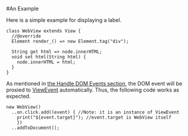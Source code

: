 #An Example

Here is a simple example for displaying a label.

    class WebView extends View {
      //@override
      Element render_() => new Element.tag("div");

      String get html => node.innerHTML;
      void set html(String html) {
        node.innerHTML = html;
      }
    }

As mentioned in [the Handle DOM Events section](Handle_DOM_Events.md), the DOM event will be proxied to [ViewEvent](api:event) automatically. Thus, the following code works as expected.

    new WebView()
      ..on.click.add((event) { //Note: it is an instance of ViewEvent
        print("${event.target}"); //event.target is WebView itself
        })
      ..addToDocument();
